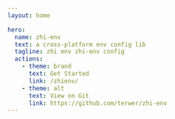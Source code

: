 ```yaml
---
layout: home

hero:
  name: zhi-env
  text: a cross-platform env config lib
  tagline: zhi env zhi-env config
  actions:
    - theme: brand
      text: Get Started
      link: /zhienv/
    - theme: alt
      text: View on Git
      link: https://github.com/terwer/zhi-env
---
```

